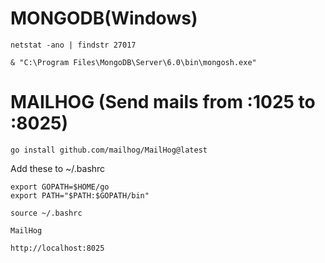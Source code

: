 # MONGODB(Windows) 

```
netstat -ano | findstr 27017
```
```
& "C:\Program Files\MongoDB\Server\6.0\bin\mongosh.exe"
```

# MAILHOG (Send mails from :1025 to :8025)

```
go install github.com/mailhog/MailHog@latest
```

Add these to ~/.bashrc

```
export GOPATH=$HOME/go
export PATH="$PATH:$GOPATH/bin"
```
```
source ~/.bashrc
```
```
MailHog
```
```
http://localhost:8025
```
